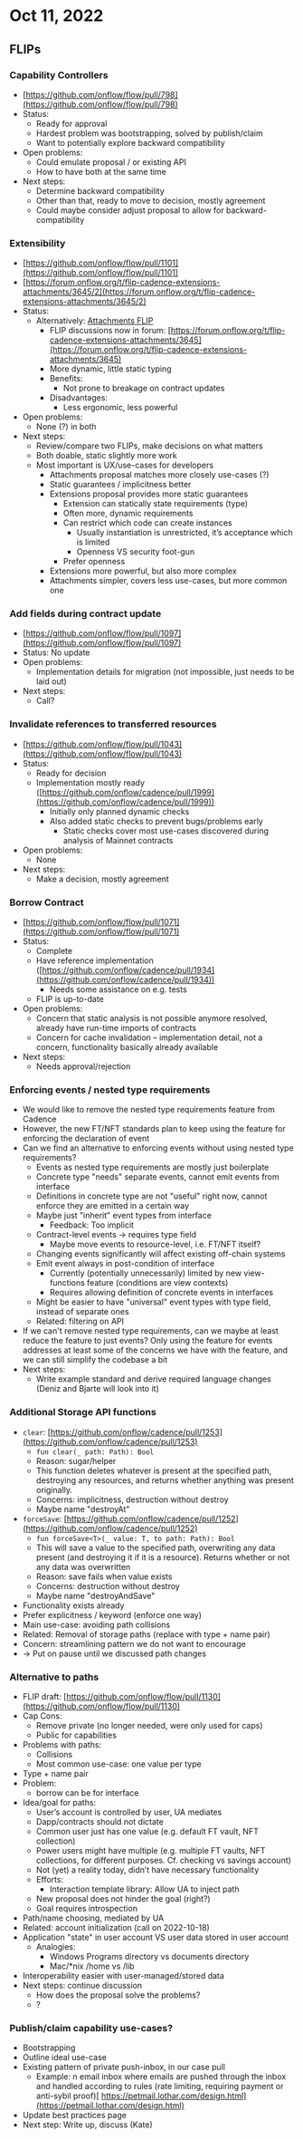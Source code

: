 # Oct 11, 2022

## FLIPs

### Capability Controllers

* [https://github.com/onflow/flow/pull/798](https://github.com/onflow/flow/pull/798)
* Status:
    * Ready for approval
    * Hardest problem was bootstrapping, solved by publish/claim
    * Want to potentially explore backward compatibility
* Open problems:
    * Could emulate proposal / or existing API
    * How to have both at the same time
* Next steps:
    * Determine backward compatibility
    * Other than that, ready to move to decision, mostly agreement
    * Could maybe consider adjust proposal to allow for backward-compatibility

### Extensibility

* [https://github.com/onflow/flow/pull/1101](https://github.com/onflow/flow/pull/1101)
* [https://forum.onflow.org/t/flip-cadence-extensions-attachments/3645/2](https://forum.onflow.org/t/flip-cadence-extensions-attachments/3645/2)
* Status:
    * Alternatively: [Attachments FLIP](https://github.com/onflow/flips/pull/11)
        * FLIP discussions now in forum: [https://forum.onflow.org/t/flip-cadence-extensions-attachments/3645](https://forum.onflow.org/t/flip-cadence-extensions-attachments/3645)
        * More dynamic, little static typing
        * Benefits:
            * Not prone to breakage on contract updates
        * Disadvantages:
            * Less ergonomic, less powerful
* Open problems:
    * None (?) in both
* Next steps:
    * Review/compare two FLIPs, make decisions on what matters
    * Both doable, static slightly more work
    * Most important is UX/use-cases for developers
        * Attachments proposal matches more closely use-cases (?)
        * Static guarantees / implicitness better
        * Extensions proposal provides more static guarantees
            * Extension can statically state requirements (type)
            * Often more, dynamic requirements
            * Can restrict which code can create instances
                * Usually instantiation is unrestricted, it’s acceptance which is limited
                * Openness VS security foot-gun
            * Prefer openness
        * Extensions more powerful, but also more complex
        * Attachments simpler, covers less use-cases, but more common one

### Add fields during contract update

* [https://github.com/onflow/flow/pull/1097](https://github.com/onflow/flow/pull/1097)
* Status: No update
* Open problems:
    * Implementation details for migration (not impossible, just needs to be laid out)
* Next steps:
    * Call?

### Invalidate references to transferred resources

* [https://github.com/onflow/flow/pull/1043](https://github.com/onflow/flow/pull/1043)
* Status:
    * Ready for decision
    * Implementation mostly ready ([https://github.com/onflow/cadence/pull/1999](https://github.com/onflow/cadence/pull/1999))
        * Initially only planned dynamic checks
        * Also added static checks to prevent bugs/problems early
            * Static checks cover most use-cases discovered during analysis of Mainnet contracts
* Open problems:
    * None
* Next steps:
    * Make a decision, mostly agreement

### Borrow Contract

* [https://github.com/onflow/flow/pull/1071](https://github.com/onflow/flow/pull/1071)
* Status:
    * Complete
    * Have reference implementation ([https://github.com/onflow/cadence/pull/1934](https://github.com/onflow/cadence/pull/1934))
        * Needs some assistance on e.g. tests
    * FLIP is up-to-date
* Open problems:
    * Concern that static analysis is not possible anymore resolved, already have run-time imports of contracts
    * Concern for cache invalidation – implementation detail, not a concern, functionality basically already available
* Next steps:
    * Needs approval/rejection

### Enforcing events / nested type requirements

* We would like to remove the nested type requirements feature from Cadence
* However, the new FT/NFT standards plan to keep using the feature for enforcing the declaration of event
* Can we find an alternative to enforcing events without using nested type requirements?
    * Events as nested type requirements are mostly just boilerplate
    * Concrete type "needs" separate events, cannot emit events from interface
    * Definitions in concrete type are not "useful" right now, cannot enforce they are emitted in a certain way
    * Maybe just "inherit" event types from interface
        * Feedback: Too implicit
    * Contract-level events -> requires type field
        * Maybe move events to resource-level, i.e. FT/NFT itself?
    * Changing events significantly will affect existing off-chain systems
    * Emit event always in post-condition of interface
        * Currently (potentially unnecessarily) limited by new view-functions feature (conditions are view contexts)
        * Requires allowing definition of concrete events in interfaces
    * Might be easier to have "universal" event types with type field, instead of separate ones
    * Related: filtering on API
* If we can't remove nested type requirements, can we maybe at least reduce the feature to just events? Only using the feature for events addresses at least some of the concerns we have with the feature, and we can still simplify the codebase a bit
* Next steps:
    * Write example standard and derive required language changes (Deniz and Bjarte will look into it)

### Additional Storage API functions

* `clear`: [https://github.com/onflow/cadence/pull/1253](https://github.com/onflow/cadence/pull/1253)
    * `fun clear(_ path: Path): Bool`
    * Reason: sugar/helper
    * This function deletes whatever is present at the specified path, destroying any resources, and returns whether anything was present originally.
    * Concerns: implicitness, destruction without destroy
    * Maybe name "destroyAt"
* `forceSave`: [https://github.com/onflow/cadence/pull/1252](https://github.com/onflow/cadence/pull/1252)
    * `fun forceSave<T>(_ value: T, to path: Path): Bool`
    * This will save a value to the specified path, overwriting any data present (and destroying it if it is a resource). Returns whether or not any data was overwritten
    * Reason: save fails when value exists
    * Concerns: destruction without destroy
    * Maybe name "destroyAndSave"
* Functionality exists already
* Prefer explicitness / keyword (enforce one way)
* Main use-case: avoiding path collisions
* Related: Removal of storage paths (replace with type + name pair)
* Concern: streamlining pattern we do not want to encourage
* → Put on pause until we discussed path changes

### Alternative to paths

* FLIP draft: [https://github.com/onflow/flow/pull/1130](https://github.com/onflow/flow/pull/1130)
* Cap Cons:
    * Remove private (no longer needed, were only used for caps)
    * Public for capabilities
* Problems with paths:
    * Collisions
    * Most common use-case: one value per type
* Type + name pair
* Problem:
    * borrow can be for interface
* Idea/goal for paths:
    * User’s account is controlled by user, UA mediates
    * Dapp/contracts should not dictate
    * Common user just has one value (e.g. default FT vault, NFT collection)
    * Power users might have multiple (e.g. multiple FT vaults, NFT collections, for different purposes. Cf. checking vs savings account)
    * Not (yet) a reality today, didn’t have necessary functionality
    * Efforts:
        * Interaction template library: Allow UA to inject path
    * New proposal does not hinder the goal (right?)
    * Goal requires introspection
* Path/name choosing, mediated by UA
* Related: account initialization (call on 2022-10-18)
* Application "state" in user account VS user data stored in user account
    * Analogies:
        * Windows Programs directory vs documents directory
        * Mac/*nix /home vs /lib
* Interoperability easier with user-managed/stored data
* Next steps: continue discussion
    * How does the proposal solve the problems?
    * ?

### Publish/claim capability use-cases?

* Bootstrapping
* Outline ideal use-case
* Existing pattern of private push-inbox, in our case pull
    * Example: n email inbox where emails are pushed through the inbox and handled according to rules (rate limiting, requiring payment or anti-sybil proof)[ https://petmail.lothar.com/design.html](https://petmail.lothar.com/design.html)
* Update best practices page
* Next step: Write up, discuss (Kate)
